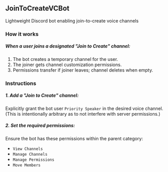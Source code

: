 ## JoinToCreateVCBot
Lightweight Discord bot enabling join-to-create voice channels

### How it works
##### When a user joins a designated "Join to Create" channel:
1. The bot creates a temporary channel for the user.
2. The joiner gets channel customization permissions.
3. Permissions transfer if joiner leaves; channel deletes when empty.

### Instructions
##### 1. Add a "Join to Create" channel:
Explicitly grant the bot user `Priority Speaker` in the desired voice channel. (This is intentionally arbitrary as to not interfere with server permissions.)

##### 2. Set the required permissions:
Ensure the bot has these permissions within the parent category:
- `View Channels`
- `Manage Channels`
- `Manage Permissions`
- `Move Members`
